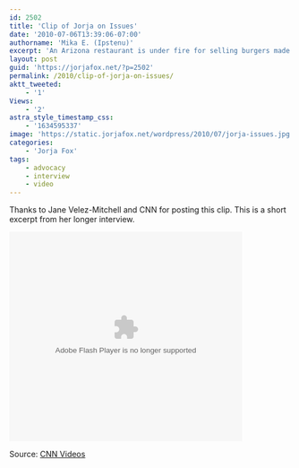 ```yaml
---
id: 2502
title: 'Clip of Jorja on Issues'
date: '2010-07-06T13:39:06-07:00'
authorname: 'Mika E. (Ipstenu)'
excerpt: 'An Arizona restaurant is under fire for selling burgers made of lion meat. As a counterpoint, Jane Velez-Mitchell reminds us of what Jorja did to save lions recently.'
layout: post
guid: 'https://jorjafox.net/?p=2502'
permalink: /2010/clip-of-jorja-on-issues/
aktt_tweeted:
    - '1'
Views:
    - '2'
astra_style_timestamp_css:
    - '1634595337'
image: 'https://static.jorjafox.net/wordpress/2010/07/jorja-issues.jpg'
categories:
    - 'Jorja Fox'
tags:
    - advocacy
    - interview
    - video
---
```


Thanks to Jane Velez-Mitchell and CNN for posting this clip. This is a short excerpt from her longer interview.

<object width="416" height="374" classid="clsid:D27CDB6E-AE6D-11cf-96B8-444553540000" id="ep"><param name="allowfullscreen" value="true" /><param name="allowscriptaccess" value="always" /><param name="wmode" value="transparent" /><param name="movie" value="http://i.cdn.turner.com/cnn/.element/apps/cvp/3.0/swf/cnn_416x234_embed.swf?context=embed&videoId=bestoftv/2010/06/29/jvm.lion.burger.outrage.cnn" /><param name="bgcolor" value="#000000" /><embed src="http://i.cdn.turner.com/cnn/.element/apps/cvp/3.0/swf/cnn_416x234_embed.swf?context=embed&videoId=bestoftv/2010/06/29/jvm.lion.burger.outrage.cnn" type="application/x-shockwave-flash" bgcolor="#000000" allowfullscreen="true" allowscriptaccess="always" width="416" wmode="transparent" height="374"></embed></object>

Source: <a href="http://www.cnn.com/video/#/video/bestoftv/2010/06/29/jvm.lion.burger.outrage.cnn">CNN Videos</a>
